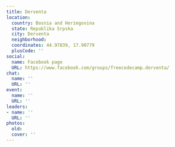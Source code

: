 ```yaml
---
title: Derventa
location:
  country: Bosnia and Herzegovina
  state: Republika Srpska
  city: Derventa
  neighborhood: 
  coordinates: 44.97839, 17.90779
  plusCode: ''
social:
  name: Facebook page
  URL: https://www.facebook.com/groups/freecodecamp.derventa/
chat:
  name: ''
  URL: ''
event:
  name: ''
  URL: ''
leaders:
- name: ''
  URL: ''
photos:
  old: 
  cover: ''
---
```

